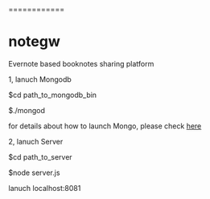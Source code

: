 ============
# notegw

<p>Evernote based booknotes sharing platform</p>

<p>1, lanuch Mongodb<p>
   <p>$cd path_to_mongodb_bin</p>
   <p>$./mongod</p>
   <p>for details about how to launch Mongo, please check <a href="http://docs.mongodb.org/manual/tutorial/manage-mongodb-processes/"> here </a><p>
<p>2, lanuch Server<p>
  <p>$cd path_to_server</p>
  <p>$node server.js</p>
  <p>lanuch localhost:8081</p>
